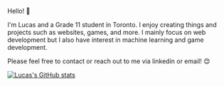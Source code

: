 Hello! 👋



I'm Lucas and a Grade 11 student in Toronto. 
I enjoy creating things and projects such as websites, games, and more. 
I mainly focus on web development but I also have interest in machine learning and game development. 

Please feel free to contact or reach out to me via linkedin or email! 😊


[![Lucas's GitHub stats](https://github-readme-stats.vercel.app/api?username=loafisgood&show_icons=true&theme=dracula)](https://github.com/loafisgood/github-readme-stats)
